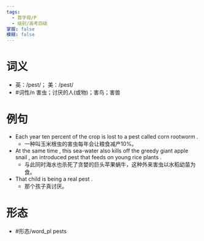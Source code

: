 ```yaml
---
tags:
  - 首字母/P
  - 级别/高考四级
掌握: false
模糊: false
---
```

# 词义
- 英：/pest/； 美：/pest/
- #词性/n  害虫；讨厌的人(或物)；害鸟；害兽
# 例句
- Each year ten percent of the crop is lost to a pest called corn rootworm .
	- 一种叫玉米根虫的害虫每年会让粮食减产10%。
- At the same time , this sea-water also kills off the greedy giant apple snail , an introduced pest that feeds on young rice plants .
	- 与此同时海水也杀死了贪婪的巨头苹果蜗牛，这种外来害虫以水稻幼苗为食。
- That child is being a real pest .
	- 那个孩子真讨厌。
# 形态
- #形态/word_pl pests
